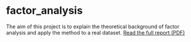 # factor_analysis
The aim of this project is to explain the theoretical background of factor analysis and apply the method to a real dataset.
[Read the full report (PDF)](Factor_Analysis.pdf)